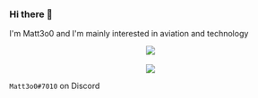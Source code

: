 ### Hi there 👋

I'm Matt3o0 and I'm mainly interested in aviation and technology

<p align="center">
  <a href="https://github.com/duvbolone">
    <img align="center" src="https://komarev.com/ghpvc/?username=duvbolone&color=red" />
  </a>
  <br>
  <br>
  <a href="https://github.com/crazytimtimtim">
    <img align="center" src="https://github-readme-stats.vercel.app/api?username=duvbolone&show_icons=true&theme=transparent&border_radius=35" />
  </a>
</p>

`Matt3o0#7010` on Discord

